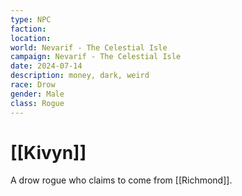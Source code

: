 ```yaml
---
type: NPC
faction: 
location: 
world: Nevarif - The Celestial Isle
campaign: Nevarif - The Celestial Isle
date: 2024-07-14
description: money, dark, weird
race: Drow
gender: Male
class: Rogue
---
```

# [[Kivyn]]

A drow rogue who claims to come from [[Richmond]].